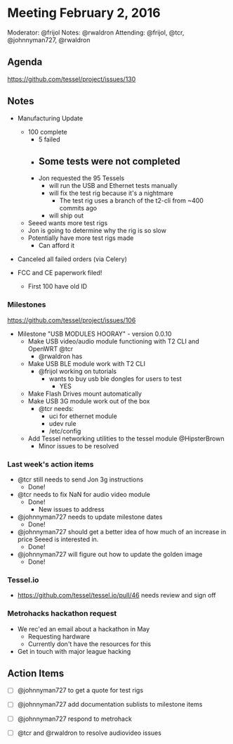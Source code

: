 # Meeting February 2, 2016
Moderator: @frijol
Notes: @rwaldron
Attending: @frijol, @tcr, @johnnyman727, @rwaldron

## Agenda

https://github.com/tessel/project/issues/130


## Notes

- Manufacturing Update
  - 100 complete
    - 5 failed
    - Some tests were not completed
      - 
    - Jon requested the 95 Tessels 
      - will run the USB and Ethernet tests manually
      - will fix the test rig because it's a nightmare
        - The test rig uses a branch of the t2-cli from ~400 commits ago
      - will ship out
  - Seeed wants more test rigs
  - Jon is going to determine why the rig is so slow
  - Potentially have more test rigs made
    - Can afford it

- Canceled all failed orders (via Celery)
- FCC and CE paperwork filed!
  - First 100 have old ID
  

### Milestones

https://github.com/tessel/project/issues/106

- Milestone "USB MODULES HOORAY" - version 0.0.10
  - Make USB video/audio module functioning with T2 CLI and OpenWRT @tcr
    - @rwaldron has 
  - Make USB BLE module work with T2 CLI
    - @frijol working on tutorials 
      - wants to buy usb ble dongles for users to test
        - YES
  - Make Flash Drives mount automatically
  - Make USB 3G module work out of the box
    - @tcr needs:
      - uci for ethernet module
      - udev rule
      - /etc/config
  - Add Tessel networking utilities to the tessel module @HipsterBrown
    - Minor issues to be resolved


### Last week's action items

- @tcr still needs to send Jon 3g instructions
  - Done!
- @tcr needs to fix NaN for audio video module
  - Done!
    - New issues to address
- @johnnyman727 needs to update milestone dates
  - Done!
- @johnnyman727 should get a better idea of how much of an increase in price Seeed is interested in.
  - Done!
- @johnnyman727 will figure out how to update the golden image
  - Done!


### Tessel.io

- https://github.com/tessel/tessel.io/pull/46 needs review and sign off


### Metrohacks hackathon request

- We rec'ed an email about a hackathon in May
  - Requesting hardware
  - Currently don't have the resources for this 
- Get in touch with major league hacking



## Action Items

- [ ] @johnnyman727 to get a quote for test rigs
- [ ] @johnnyman727 add documentation sublists to milestone items
- [ ] @johnnyman727 respond to metrohack
- [ ] @tcr and @rwaldron to resolve audiovideo issues



